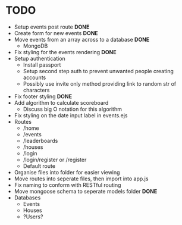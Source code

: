 # TODO

* Setup events post route **DONE**
* Create form for new events **DONE**
* Move events from an array across to a database **DONE**
    * MongoDB
* Fix styling for the events rendering **DONE**
* Setup authentication
    * Install passport
    * Setup second step auth to prevent unwanted people creating accounts
    * Possibly use invite only method providing link to random str of characters
* Fix footer styling **DONE**
* Add algorithm to calculate scoreboard
    * Discuss big O notation for this algorithm
* Fix styling on the date input label in events.ejs
* Routes
    * /home
    * /events
    * /leaderboards
    * /houses
    * /login
    * /login/register or /register
    * Default route
* Organise files into folder for easier viewing
* Move routes into seperate files, then import into app.js
* Fix naming to conform with RESTful routing
* Move mongoose schema to seperate models folder **DONE**
* Databases
    * Events
    * Houses
    * ?Users?
